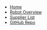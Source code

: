 * [Home](/)
* [Robot Overview](docs/introduction.md)
* [Supplier List](https://example-supplier.com)
* [GitHub Repo](https://github.com/YourTeam/YourFRCProject)

